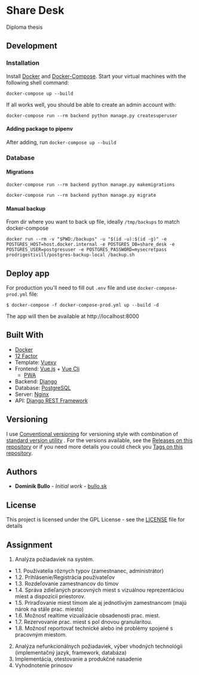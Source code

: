 Share Desk
==========

Diploma thesis

## Development

### Installation

Install [Docker](https://docs.docker.com/install/) and [Docker-Compose](https://docs.docker.com/compose/). Start your
virtual machines with the following shell command:

`docker-compose up --build`

If all works well, you should be able to create an admin account with:

`docker-compose run --rm backend python manage.py createsuperuser`

#### Adding package to pipenv

After adding, run `docker-compose up --build`

### Database

#### Migrations

`docker-compose run --rm backend python manage.py makemigrations`

`docker-compose run --rm backend python manage.py migrate`

#### Manual backup

From dir where you want to back up file, ideally `/tmp/backups` to match docker-compose

`docker run --rm -v "$PWD:/backups" -u "$(id -u):$(id -g)" -e POSTGRES_HOST=host.docker.internal -e POSTGRES_DB=share_desk -e POSTGRES_USER=postgresuser -e POSTGRES_PASSWORD=mysecretpass  prodrigestivill/postgres-backup-local /backup.sh`

## Deploy app

For production you'll need to fill out `.env` file and use
`docker-compose-prod.yml` file:

    $ docker-compose -f docker-compose-prod.yml up --build -d

The app will then be available at http://localhost:8000

## Built With

* [Docker](https://www.docker.com/)
* [12 Factor](http://12factor.net/)
* Template: [Vuexy](https://pixinvent.com/demo/vuexy-vuejs-admin-dashboard-template/landing/)
* Frontend: [Vue.js](https://vuejs.org/) + [Vue Cli](https://cli.vuejs.org/)
  + [PWA](https://developers.google.com/web/progressive-web-apps/)
* Backend: [Django](https://www.djangoproject.com/)
* Database: [PostgreSQL](https://www.postgresql.org/)
* Server: [Nginx](https://nginx.org/)
* API:  [Django REST Framework](https://www.django-rest-framework.org/)

## Versioning

I use [Conventional versioning](https://www.conventionalcommits.org/en/) for versioning style with combination
of [standard version utility](https://github.com/conventional-changelog/standard-version) . For the versions available,
see the
[Releases on this repository](https://github.com/dominikbullo/ShareDesk/releases) or if you need more details you could
check you
[Tags on this repository](https://github.com/dominikbullo/ShareDesk/tags).

## Authors

* **Dominik Bullo** - *Initial work* - [bullo.sk](http://bullo.sk/)

## License

This project is licensed under the GPL License - see the [LICENSE](LICENSE) file for details

## Assignment

1. Analýza požiadaviek na systém.

- 1.1. Používatelia rôznych typov (zamestnanec, administrátor)
- 1.2. Prihlásenie/Registrácia používateľov
- 1.3. Rozdeľovanie zamestnancov do tímov
- 1.4. Správa zdieľaných pracovných miest s vizuálnou reprezentáciou miest a dispozícií priestorov.
- 1.5. Priraďovanie miest tímom ale aj jednotlivým zamestnancom (majú nárok na stále prac. miesto)
- 1.6. Možnosť realtime vizualizácie obsadenosti prac. miest.
- 1.7. Rezervovanie prac. miest s pol dnovou granularitou.
- 1.8. Možnosť reportovať technické alebo iné problémy spojené s pracovným miestom.

2. Analýza nefunkcionálnych požiadaviek, výber vhodných technológii (implementačný jazyk, framework, databáza)
3. Implementácia, otestovanie a produkčné nasadenie
4. Vyhodnotenie prínosov

